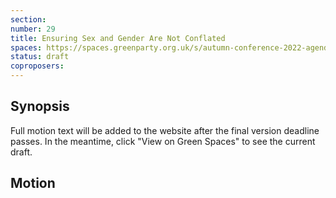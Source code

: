 ```yaml
---
section:
number: 29
title: Ensuring Sex and Gender Are Not Conflated
spaces: https://spaces.greenparty.org.uk/s/autumn-conference-2022-agenda-forum/?contentId=100420
status: draft
coproposers:
---
```

## Synopsis
Full motion text will be added to the website after the final version deadline passes. In the meantime, click "View on Green Spaces" to see the current draft.

## Motion
